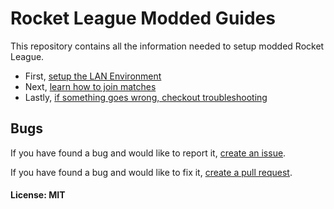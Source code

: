 # Rocket League Modded Guides
This repository contains all the information needed to setup modded Rocket League.

* First, [setup the LAN Environment](/setting-up-a-lan-environment.md)
* Next, [learn how to join matches](/joining-matches.md)
* Lastly, [if something goes wrong, checkout troubleshooting](/troubleshooting.md)

## Bugs
If you have found a bug and would like to report it, [create an issue](https://github.com/undertowesports/rl-modded/issues).

If you have found a bug and would like to fix it, [create a pull request](https://github.com/undertowesports/rl-modded/pulls).


#### License: MIT
